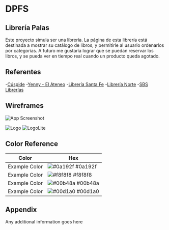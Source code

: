
# DPFS
## Librería Palas

Este proyecto simula ser una librería. La página de esta librería está destinada a mostrar su catálogo de libros, y permitirle al usuario ordenarlos por categorías. A futuro me gustaría lograr que se puedan reservar los libros, y se pueda ver en tiempo real cuando un producto queda agotado. 


## Referentes

-[Cúspide](https://cuspide.com/)
-[Yenny - El Ateneo](https://www.yenny-elateneo.com/)
-[Librería Santa Fe](https://www.lsf.com.ar/)
-[Librería Norte](https://www.librerianorte.com.ar/)
-[SBS Librerías](https://www.sbs.com.ar/)


## Wireframes

![App Screenshot](https://via.placeholder.com/468x300?text=App+Screenshot+Here)


![Logo](https://github.com/ZoeREM99/DPFS_Zoe_Rapoport_Epstein/blob/main/info/design/Librer%C3%ADa%20Palas.png)
![LogoLite](https://github.com/ZoeREM99/DPFS_Zoe_Rapoport_Epstein/blob/main/info/design/Librer%C3%ADa%20Palas%20lite.png)


## Color Reference

| Color             | Hex                                                                |
| ----------------- | ------------------------------------------------------------------ |
| Example Color | ![#0a192f](https://via.placeholder.com/10/0a192f?text=+) #0a192f |
| Example Color | ![#f8f8f8](https://via.placeholder.com/10/f8f8f8?text=+) #f8f8f8 |
| Example Color | ![#00b48a](https://via.placeholder.com/10/00b48a?text=+) #00b48a |
| Example Color | ![#00d1a0](https://via.placeholder.com/10/00b48a?text=+) #00d1a0 |


## Appendix

Any additional information goes here

